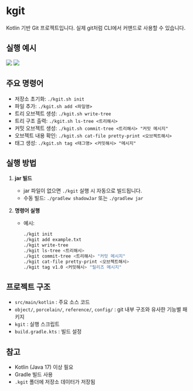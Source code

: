 # kgit

Kotlin 기반 Git 프로젝트입니다. 실제 git처럼 CLI에서 커맨드로 사용할 수 있습니다.

## 실행 예시
![](https://github.com/user-attachments/assets/97fe83e5-c822-4e5e-99a2-b43bab5c5520)
![](https://github.com/user-attachments/assets/02def12b-b773-4354-b525-ef82d90c380f)


## 주요 명령어

- 저장소 초기화: `./kgit.sh init`
- 파일 추가: `./kgit.sh add <파일명>`
- 트리 오브젝트 생성: `./kgit.sh write-tree`
- 트리 구조 출력: `./kgit.sh ls-tree <트리해시>`
- 커밋 오브젝트 생성: `./kgit.sh commit-tree <트리해시> "커밋 메시지"`
- 오브젝트 내용 확인: `./kgit.sh cat-file pretty-print <오브젝트해시>`
- 태그 생성: `./kgit.sh tag <태그명> <커밋해시> "메시지"`

## 실행 방법

1. **jar 빌드**
    - jar 파일이 없으면 `./kgit` 실행 시 자동으로 빌드됩니다.
    - 수동 빌드: `./gradlew shadowJar` 또는 `./gradlew jar`

2. **명령어 실행**
    - 예시:
      ```sh
      ./kgit init
      ./kgit add example.txt
      ./kgit write-tree
      ./kgit ls-tree <트리해시>
      ./kgit commit-tree <트리해시> "커밋 메시지"
      ./kgit cat-file pretty-print <오브젝트해시>
      ./kgit tag v1.0 <커밋해시> "릴리즈 메시지"
      ```

## 프로젝트 구조

- `src/main/kotlin` : 주요 소스 코드
- `object/`, `porcelain/`, `reference/`, `config/` : git 내부 구조와 유사한 기능별 패키지
- `kgit` : 실행 스크립트
- `build.gradle.kts` : 빌드 설정

## 참고

- Kotlin (Java 17) 이상 필요
- Gradle 빌드 사용
- `.kgit` 폴더에 저장소 데이터가 저장됨
